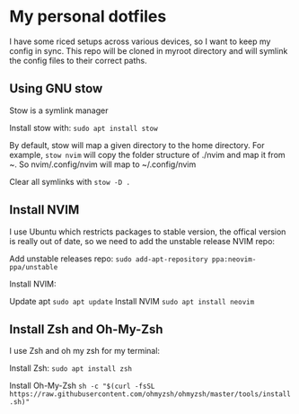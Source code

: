 # My personal dotfiles

I have some riced setups across various devices, so I want to keep my config in sync. This repo will be cloned in myroot directory and will symlink the config files to their correct paths.

## Using GNU stow

Stow is a symlink manager

Install stow with: `sudo apt install stow`

By default, stow will map a given directory to the home directory.
For example, `stow nvim` will copy the folder structure of ./nvim and map it from ~. So nvim/.config/nvim will map to ~/.config/nvim

Clear all symlinks with `stow -D .`

## Install NVIM

I use Ubuntu which restricts packages to stable version, the offical version is really out of date, so we need to add the unstable release NVIM repo:

Add unstable releases repo:
`sudo add-apt-repository ppa:neovim-ppa/unstable`

Install NVIM:

Update apt
`sudo apt update`
Install NVIM
`sudo apt install neovim`

## Install Zsh and Oh-My-Zsh

I use Zsh and oh my zsh for my terminal:

Install Zsh:
`sudo apt install zsh`

Install Oh-My-Zsh
`sh -c "$(curl -fsSL https://raw.githubusercontent.com/ohmyzsh/ohmyzsh/master/tools/install.sh)"`
